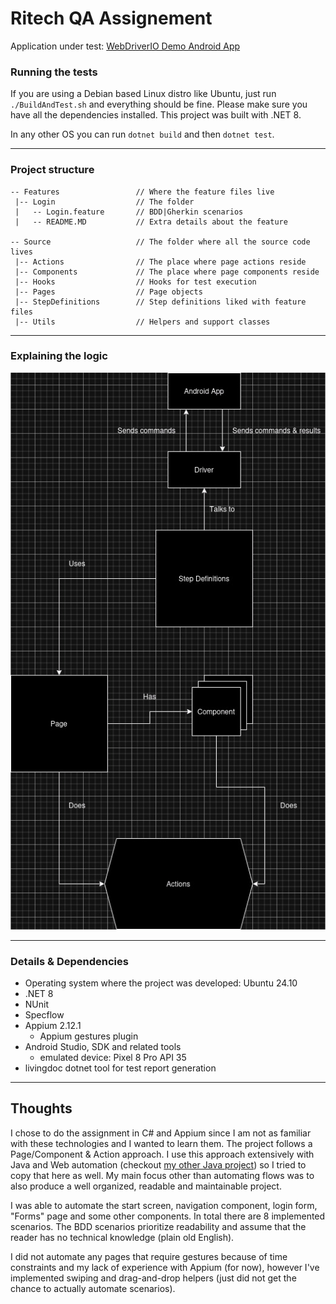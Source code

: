 # Ritech QA Assignement

Application under test: [WebDriverIO Demo Android App](https://github.com/webdriverio/native-demo-app/releases)

### Running the tests
If you are using a Debian based Linux distro like Ubuntu, just run `./BuildAndTest.sh` and everything should be fine.
Please make sure you have all the dependencies installed. This project was built with .NET 8.

In any other OS you can run `dotnet build` and then `dotnet test`.

---

### Project structure
```text
-- Features                 // Where the feature files live
 |-- Login                  // The folder 
 |   -- Login.feature       // BDD|Gherkin scenarios
 |   -- README.MD           // Extra details about the feature

-- Source                   // The folder where all the source code lives
 |-- Actions                // The place where page actions reside
 |-- Components             // The place where page components reside
 |-- Hooks                  // Hooks for test execution
 |-- Pages                  // Page objects
 |-- StepDefinitions        // Step definitions liked with feature files
 |-- Utils                  // Helpers and support classes
```

---

### Explaining the logic
![Logic Explanation Diagram](./LogicDiagram.jpg)

---

### Details & Dependencies
- Operating system where the project was developed: Ubuntu 24.10
- .NET 8
- NUnit
- Specflow
- Appium 2.12.1
    - Appium gestures plugin
- Android Studio, SDK and related tools
    - emulated device: Pixel 8 Pro API 35
- livingdoc dotnet tool for test report generation

---

## Thoughts

I chose to do the assignment in C# and Appium since I am not as familiar with these technologies and I wanted to learn them. The project follows a Page/Component & Action approach. I use this approach extensively with Java and Web automation (checkout [my other Java project](https://github.com/alixhanbasha/ECommerce-SwagLabs-Java-Automation)) so I tried to copy that here as well. My main focus other than automating flows was to also produce a well organized, readable and maintainable project. 

I was able to automate the start screen, navigation component, login form, "Forms" page and some other components. In total there are 8 implemented scenarios. The BDD scenarios prioritize readability and assume that the reader has no technical knowledge (plain old English).

I did not automate any pages that require gestures because of time constraints and my lack of experience with Appium (for now), however I've implemented swiping and drag-and-drop helpers (just did not get the chance to actually automate scenarios).